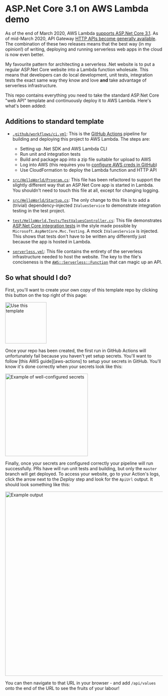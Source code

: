 # ASP.Net Core 3.1 on AWS Lambda demo

As of the end of March 2020, AWS Lambda [supports ASP.Net Core 3.1][lambda-support].
As of mid-March 2020, API Gateway [HTTP APIs become generally available][http-api-ga].
The combination of these two releases means that the best way (in my opinion!) of 
writing, deploying and running serverless web apps in the cloud is now even better.

My favourite pattern for architecting a serverless .Net website is to put a regular
ASP.Net Core website into a Lambda function wholesale. This means that developers 
can do local development, unit tests, integration tests the exact same way they
know and love **and** take advantage of serverless infrastructure.

This repo contains everything you need to take the standard ASP.Net Core "web API"
template and continuously deploy it to AWS Lambda. Here's what's been added:

## Additions to standard template

* [`.github/workflows/ci.yml`](.github/workflows/ci.yml): This is the [GitHub Actions][actions]
  pipeline for building and deploying this project to AWS Lambda. The steps are:
  
  * Setting up .Net SDK and AWS Lambda CLI
  * Run unit and integration tests
  * Build and package app into a zip file suitable for upload to AWS
  * Log into AWS (this requires you to [configure AWS creds in GitHub][aws-action])
  * Use CloudFormation to deploy the Lambda function and HTTP API
  
* [`src/HelloWorld/Program.cs`](src/HelloWorld/Program.cs): This file has been
  refactored to support the slightly different way that an ASP.Net Core app is
  started in Lambda. You shouldn't need to touch this file at all, except for
  changing logging.
  
* [`src/HelloWorld/Startup.cs`](src/HelloWorld/Startup.cs): The only change to
  this file is to add a (trivial) dependency-injected `IValuesService` to demonstrate
  integration testing in the test project.
  
* [`test/HelloWorld.Tests/TestValuesController.cs`](test/HelloWorld.Tests/TestValuesController.cs): 
  This file demonstrates [ASP.Net Core integration tests][anc-tests] in the style
  made possible by `Microsoft.AspNetCore.Mvc.Testing`. A mock `IValuesService` 
  is injected. This shows that tests don't have to be written any differently 
  just because the app is hosted in Lambda.
  
* [`serverless.yml`](serverless.yml): This file contains the entirety of the
  serverless infrastructure needed to host the website. The key to the file's
  conciseness is the [`AWS::Serverless::Function`][sam-function] that can magic up
  an API.

## So what should I do?

First, you'll want to create your own copy of this template repo by clicking 
this button on the top right of this page:

<img width="132" alt="Use this template" src="https://user-images.githubusercontent.com/369053/78318746-483f7180-75b1-11ea-95b9-6c97f7677125.png">

Once your repo has been created, the first run in GitHub Actions will unfortunately 
fail because you haven't yet setup secrets. You'll want to follow [this AWS guide][aws-actions]
to setup your secrets in GitHub. You'll know it's done correctly when your secrets 
look like this:

<img width="264" alt="Example of well-configured secrets" src="https://user-images.githubusercontent.com/369053/78318752-4bd2f880-75b1-11ea-9acf-587757961f45.png">

Finally, once your secrets are configured correctly your pipeline will run 
successfully. PRs have will run unit tests and building, but only the `master` 
branch will get deployed. To access your website, go to your Action's logs,
click the arrow next to the _Deploy_ step and look for the `ApiUrl` output. It
should look something like this:

<img width="589" alt="Example output" src="https://user-images.githubusercontent.com/369053/78318925-b3894380-75b1-11ea-978a-640cf915bf8d.png">

You can then navigate to that URL in your browser - and add `/api/values` onto 
the end of the URL to see the fruits of your labour!

[lambda-support]: https://aws.amazon.com/blogs/compute/announcing-aws-lambda-supports-for-net-core-3-1/
[http-api-ga]: https://aws.amazon.com/blogs/compute/building-better-apis-http-apis-now-generally-available/
[actions]: https://github.com/features/actions
[aws-action]: https://github.com/aws-actions/configure-aws-credentials
[anc-tests]: https://docs.microsoft.com/en-us/aspnet/core/test/integration-tests?view=aspnetcore-3.1
[sam-function]: https://docs.aws.amazon.com/serverless-application-model/latest/developerguide/sam-resource-function.html
